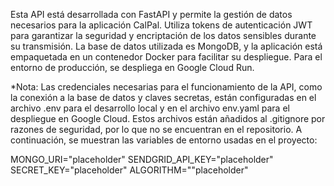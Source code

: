 Esta API está desarrollada con FastAPI y permite la gestión de datos necesarios para la aplicación CalPal. Utiliza tokens de autenticación JWT para garantizar la seguridad y encriptación de los datos sensibles durante su transmisión. 
La base de datos utilizada es MongoDB, y la aplicación está empaquetada en un contenedor Docker para facilitar su despliegue. 
Para el entorno de producción, se despliega en Google Cloud Run.

*Nota: Las credenciales necesarias para el funcionamiento de la API, como la conexión a la base de datos y claves secretas, 
están configuradas en el archivo .env para el desarrollo local y en el archivo env.yaml para el despliegue en Google Cloud. 
Estos archivos están añadidos al .gitignore por razones de seguridad, por lo que no se encuentran en el repositorio. 
A continuación, se muestran las variables de entorno usadas en el proyecto:

MONGO_URI="placeholder"
SENDGRID_API_KEY="placeholder"
SECRET_KEY="placeholder"
ALGORITHM=""placeholder"
